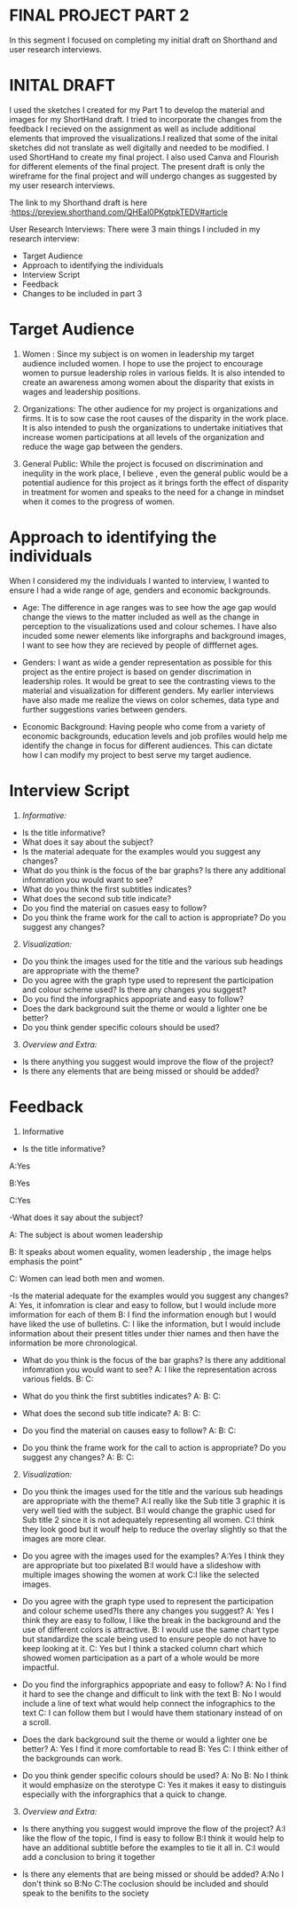 # FINAL PROJECT PART 2 #
In this segment I focused on completing my initial draft on Shorthand and user research interviews.

# INITAL DRAFT #
I used the sketches I created for my Part 1 to develop the material and images for my ShortHand draft. I tried to incorporate the changes from the feedback I recieved on the assignment as well as include additional elements that improved the visualizations.I realized that some of the inital sketches did not translate as well digitally and needed to be modified. I used ShortHand to create my final project. I also used Canva and Flourish for different elements of the final project. The present draft is only the wireframe for the final project and will undergo changes as suggested by my user research interviews.

The link to my Shorthand draft is here :https://preview.shorthand.com/QHEal0PKgtpkTEDV#article

User Research Interviews:
There were 3 main things I included in my research interview:
- Target Audience
- Approach to identifying the individuals
- Interview Script
- Feedback 
- Changes to be included in part 3

# Target Audience #

1) Women : Since my subject is on women in leadership my target audience included women. I hope to use the project to encourage women to pursue leadership roles in various fields. It is also intended to create an awareness among women about the disparity that exists in wages and leadership positions.

2) Organizations: The other audience for my project is organizations and firms. It is to sow case the root causes of the disparity in the work place. It is also intended to push the organizations to undertake initiatives that increase women participations at all levels of the organization and reduce the wage gap between the genders.

3) General Public: While the project is focused on discrimination and inequlity in the work place, I believe , even the general public would be a potential audience for this project as it brings forth the effect of disparity in treatment for women and speaks to the need for a change in mindset when it comes to the progress of women.

# Approach to identifying the individuals #

When I considered my the individuals I wanted to interview, I wanted to ensure I had a wide range of age, genders and economic backgrounds.

- Age: The difference in age ranges was to see how the age gap would change the views to the matter included as well as the change in perception to the visualizations used and colour schemes. I have also incuded some newer elements like inforgraphs and background images, I want to see how they are recieved by people of difffernet ages.

- Genders: I want as wide a gender representation as possible for this project as the entire project is based on gender discrimation in leadership roles. It would be great to see the contrasting views to the material and visualization for different genders. My earlier interviews have also made me realize the views on color schemes, data type and further suggestions varies between genders.

- Economic Background: Having people who come from a variety of economic backgrounds, education levels and job profiles would help me identify the change in focus for different audiences. This can dictate how I can modify my project to best serve my target audience.

# Interview Script #

1) *Informative:*

- Is the title informative?
- What does it say about the subject?
- Is the material adequate for the examples would you suggest any changes?
- What do you think is the focus of the bar graphs? Is there any additional infomration you would want to see?
- What do you think the first subtitles indicates? 
- What does the second sub title indicate?
- Do you find the material on casues easy to follow?
- Do you think the frame work for the call to action is appropriate? Do you suggest any changes?

2) *Visualization:*

- Do you think the images used for the title and the various sub headings are appropriate with the theme?
- Do you agree with the graph type used to represent the participation and colour scheme used?
   Is there any changes you suggest?
- Do you find the inforgraphics appopriate and easy to follow?
- Does the dark background suit the theme or would a lighter one be better?
- Do you think gender specific colours should be used?

3) *Overview and Extra:*

- Is there anything you suggest would improve the flow of the project?
- Is there any elements that are being missed or should be added?

# Feedback #

1) Informative

- Is the title informative?

A:Yes 

B:Yes

C:Yes

-What does it say about the subject?

A: The subject is about women leadership

B: It speaks about women equality, women leadership , the image helps emphasis the point"

C: Women can lead both men and women.

-Is the material adequate for the examples would you suggest any changes?
A: Yes, it infomration is clear and easy to follow, but I would include more imformation for each of them
B: I find the information enough but I would have liked the use of bulletins.
C: I like the information, but I would include information about their present  titles under thier names and then have the information be more chronological.

- What do you think is the focus of the bar graphs? Is there any additional infomration you would want to see?
A: I like the representation across various fields. 
B:
C:

- What do you think the first subtitles indicates? 
A:
B:
C:

- What does the second sub title indicate?
A:
B:
C:

- Do you find the material on causes easy to follow?
A:
B:
C:

- Do you think the frame work for the call to action is appropriate? Do you suggest any changes?
A:
B:
C:

2) *Visualization:*

- Do you think the images used for the title and the various sub headings are appropriate with the theme?
A:I really like the Sub title 3 graphic it is very well tied with the subject.
B:I would change the graphic used for Sub title 2 since it is not adequately representing all women.
C:I think they look good but it woulf help to reduce the overlay slightly so that the images are more clear.

- Do you agree with the images used for the examples?
A:Yes I think they are appropriate but too pixelated
B:I would have a slideshow with multiple images showing the women at work
C:I like the selected images.

- Do you agree with the graph type used to represent the participation and colour scheme used?Is there any changes you suggest?
A: Yes I think they are easy to follow, I like the break in the background and the use of different colors is attractive.
B: I would use the same chart type but standardize the scale being used to ensure people do not have to keep looking at it.
C: Yes but I think a stacked column chart which showed women participation as a part of a whole would be more impactful.
   
- Do you find the inforgraphics appopriate and easy to follow?
A: No I find it hard to see the change and difficult to link with the text
B: No I would include a line of text what would help connect the infographics to the text
C: I can follow them but I would have them stationary instead of on a scroll.

- Does the dark background suit the theme or would a lighter one be better?
A: Yes I find it more comfortable to read
B: Yes 
C: I think either of the backgrounds can work.

- Do you think gender specific colours should be used?
A: No 
B: No I think it would emphasize on the sterotype
C: Yes it makes it easy to distinguis especially with the inforgraphics that a quick to change.

3) *Overview and Extra:*

- Is there anything you suggest would improve the flow of the project?
A:I like the flow of the topic, I find is easy to follow
B:I think it would help to have an additional subtitle before the examples to tie it all in.
C:I would add a conclusion to bring it together

- Is there any elements that are being missed or should be added?
A:No I don't think so
B:No
C:The coclusion should be included and should speak to the benifits to the society


